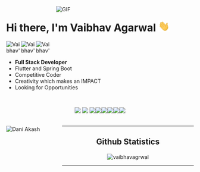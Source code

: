 <img align="right" alt="GIF"  width="370px" src="https://magiccopy.xyz/assets/images/hadder.gif" />


<h1>Hi there, I'm Vaibhav Agarwal</a> <img  src="https://raw.githubusercontent.com/ABSphreak/ABSphreak/master/gifs/Hi.gif" width="30px"></h1>
<a href="https://www.linkedin.com/in/vaibhav-agarwal-dce/">
  <img align="left" alt="Vaibhav's LinkdeIN" width="40px" height="40px" src="https://cdn.jsdelivr.net/npm/simple-icons@v3/icons/linkedin.svg" />
</a> &nbsp;&nbsp;&nbsp;&nbsp;&nbsp;
<a href="https://www.leetcode.com/vaibhavagrwal">
  <img align="left" alt="Vaibhav's Leetcode" width="40px" height="40px" src="https://assets.leetcode.com/static_assets/public/webpack_bundles/images/logo-dark.e99485d9b.svg" />
</a>&nbsp;&nbsp;&nbsp;&nbsp;
<a href="https://codeforces.com/profile/vaibhavagrwal">
  <img align="left" alt="Vaibhav's Codeforces" width="40px" height="40px" src="https://lh3.googleusercontent.com/WsR_f03nbqW3qZjCZeXUYmnmhSWXo3hQhLX9hgl9QHydCgbXQi_VJeAwnmtuIgTHKdQ=s180-rw" />
</a>
</br>
</br>

- <strong>Full Stack Developer</strong>
- Flutter and Spring Boot
- Competitive Coder
- Creativity which makes an IMPACT
- Looking for Opportunities



<br>
<p align="center">
    <img src="https://pbs.twimg.com/profile_images/1235868806079057921/fTL08u_H_400x400.png" width="100">
  <img src="https://roszkowski.dev/images/2020-05-04/logo_flutter_1080px_clr.png" width="100">
  <img src="https://media3.giphy.com/media/ln7z2eWriiQAllfVcn/200w.webp" width="100"><img src="https://i.giphy.com/media/eNAsjO55tPbgaor7ma/200w.webp" width="100"><img src="https://media.giphy.com/media/kdFc8fubgS31b8DsVu/giphy.gif" width="100"><img src="https://i.giphy.com/media/KzJkzjggfGN5Py6nkT/200.webp" width="100"><img src="https://i.giphy.com/media/IdyAQJVN2kVPNUrojM/200.webp" width="100"><img src="https://encrypted-tbn0.gstatic.com/images?q=tbn:ANd9GcQYuFarrELLRtzwdnaYJF-j7iJWF4IGCAIYBK6LeTZiRA&s" width="100"><br><br>
  
</p>
<img align="left" width="150" height="150" alt="Dani Akash" src="ezgif.com-gif-maker (2).gif"/>

<hr>
<h2 align="center">Github Statistics</h2>
<p align="left">
</p>
<p align="center"><img align="center" src="https://github-readme-streak-stats.herokuapp.com/?user=vaibhavagrwal&layout=compact&theme=gotham" alt="vaibhavagrwal" /></p>
<hr>
<br />
